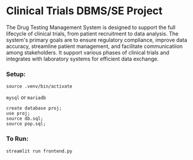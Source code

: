 # Clinical Trials DBMS/SE Project

The Drug Testing Management System is designed to support the full lifecycle of clinical trials, from patient recruitment to data analysis. The system's primary goals are to ensure regulatory compliance, improve data accuracy, streamline patient management, and facilitate communicatiion among stakeholders. It support various phases of clinical trials and integrates with laboratory systems for efficient data exchange.

### Setup:
```
source .venv/bin/activate
```
`mysql` or `mariadb`
```
create database proj;
use proj;
source db.sql;
source pop.sql;
```

### To Run:
```
streamlit run frontend.py
```

